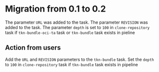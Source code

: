 # Migration from 0.1 to 0.2
The parameter `URL` was added to the task.
The parameter `REVISION` was added to the task.
The parameter `depth` is set to `100` in `clone-repository` task if `tkn-bundle-oci-ta` task or `tkn-bundle` task exists in pieline

## Action from users
Add the `URL` and `REVISION` parameters to the `tkn-bundle` task.
Set the `depth` to `100` in `clone-repository` task if `tkn-bundle` task exists in pipeline
